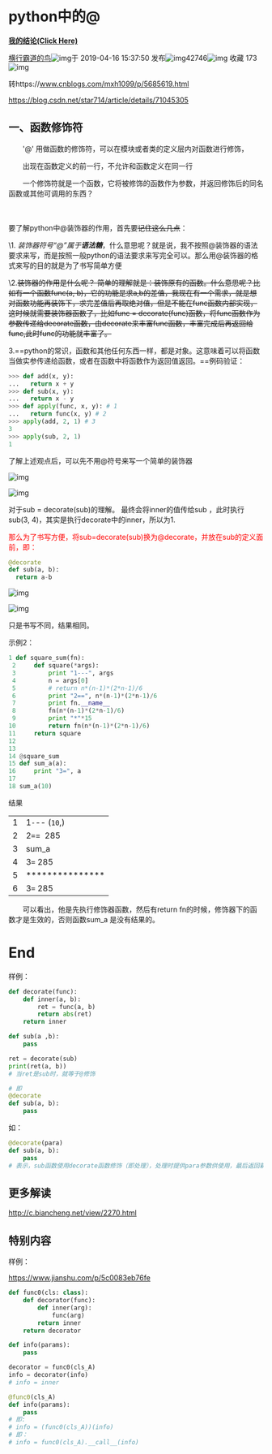 # python中的@

**[我的结论(Click Here)](#End)**



[横行霸道的鸟](https://blog.csdn.net/weixin_42205776)![img](https://csdnimg.cn/release/blogv2/dist/pc/img/newCurrentTime2.png)于 2019-04-16 15:37:50 发布![img](https://csdnimg.cn/release/blogv2/dist/pc/img/articleReadEyes2.png)42746![img](https://csdnimg.cn/release/blogv2/dist/pc/img/tobarCollect2.png) 收藏 173![img](https://csdnimg.cn/release/blogv2/dist/pc/img/reprint.png)

转https://www.cnblogs.com/mxh1099/p/5685619.html

https://blog.csdn.net/star714/article/details/71045305

## 一、函数修饰符

　　'@' 用做函数的修饰符，可以在模块或者类的定义层内对函数进行修饰，

　　出现在函数定义的前一行，不允许和函数定义在同一行

　　一个修饰符就是一个函数，它将被修饰的函数作为参数，并返回修饰后的同名函数或其他可调用的东西？

　　

要了解python中@装饰器的作用，首先要~~记住这么几点~~：

\1. _装饰器符号“@”属于**语法糖**_，什么意思呢？就是说，我不按照@装饰器的语法要求来写，而是按照一般python的语法要求来写完全可以。那么用@装饰器的格式来写的目的就是为了书写简单方便

\2.~~装饰器的作用是什么呢？ 简单的理解就是：装饰原有的函数。什么意思呢？比如有一个函数func(a, b)，它的功能是求a,b的差值，我现在有一个需求，就是想对函数功能再装饰下，求完差值后再取绝对值，但是不能在func函数内部实现，这时候就需要装饰器函数了，比如func = decorate(func)函数，将func函数作为参数传递给decorate函数，由decorate来丰富func函数，丰富完成后再返回给func,此时func的功能就丰富了。~~

3.==python的常识，函数和其他任何东西一样，都是对象。这意味着可以将函数当做实参传递给函数，或者在函数中将函数作为返回值返回。==例码验证：
``` python
>>> def add(x, y):
...   return x + y
>>> def sub(x, y):
...   return x - y
>>> def apply(func, x, y): # 1
...   return func(x, y) # 2
>>> apply(add, 2, 1) # 3
3
>>> apply(sub, 2, 1)
1
```
了解上述观点后，可以先不用@符号来写一个简单的装饰器

![img](https://img-blog.csdnimg.cn/20190416153335746.png)

![img](https://img-blog.csdnimg.cn/20190416153405541.png)

 

对于sub = decorate(sub)的理解。 最终会将inner的值传给sub ，此时执行sub(3, 4)，其实是执行decorate中的inner，所以为1.

<p style="color:red">那么为了书写方便，将sub=decorate(sub)换为@decorate，并放在sub的定义面前，即：</p>

``` python
@decorate
def sub(a, b):
  return a-b
```

![img](https://img-blog.csdnimg.cn/20190416153659959.png)

![img](https://img-blog.csdnimg.cn/20190416153729488.png)

只是书写不同，结果相同。


示例2：　

```python
1 def square_sum(fn):
 2     def square(*args):
 3         print "1---", args
 4         n = args[0]
 5         # return n*(n-1)*(2*n-1)/6
 6         print "2==", n*(n-1)*(2*n-1)/6
 7         print fn.__name__
 8         fn(n*(n-1)*(2*n-1)/6)
 9         print "*"*15
10         return fn(n*(n-1)*(2*n-1)/6)
11     return square
12 
13 
14 @square_sum
15 def sum_a(a):
16     print "3=", a
17     
18 sum_a(10)
```

 结果

|      |                    |
| ---- | ------------------ |
| 1    | 1``-``-- (``10``,) |
| 2    | 2``=``=` `285      |
| 3    | sum_a              |
| 4    | 3`=` 285           |
| 5    | ***************    |
| 6    | 3`=` 285           |

　　可以看出，他是先执行修饰器函数，然后有return fn的时候，修饰器下的函数才是生效的，否则函数sum_a 是没有结果的。

# End

样例：

``` python
def decorate(func):
    def inner(a, b):
        ret = func(a, b)
        return abs(ret)
    return inner

def sub(a ,b):
    pass
```
```python
ret = decorate(sub)
print(ret(a, b))
# 当ret是sub时，就等于@修饰
```
```python
# 即
@decorate
def sub(a, b):
	pass
```

如：
```python
@decorate(para)
def sub(a, b):
	pass
# 表示，sub函数使用decorate函数修饰（即处理），处理时提供para参数供使用，最后返回新的函数（来自内层），调用正常调用，和这里的定义加修饰无关。
```

## 更多解读

http://c.biancheng.net/view/2270.html

## 特别内容

样例：

https://www.jianshu.com/p/5c0083eb76fe

```python
def func0(cls: class):
    def decorator(func):
        def inner(arg):
            func(arg)
        return inner
    return decorator
```
``` python
def info(params):
    pass

decorator = func0(cls_A)
info = decorator(info)
# info = inner
```
``` python
@func0(cls_A)
def info(params):
	pass
# 即: 
# info = (func0(cls_A))(info)
# 即：
# info = func0(cls_A).__call__(info)
```
